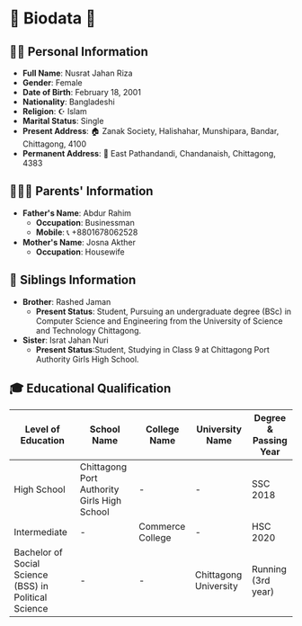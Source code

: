 # 🌟 Biodata 🌟

## 💁‍♀️ Personal Information
- **Full Name**: Nusrat Jahan Riza
- **Gender**: Female
- **Date of Birth**: February 18, 2001
- **Nationality**: Bangladeshi
- **Religion**: ☪️ Islam
- **Marital Status**: Single
- **Present Address**: 🏠 Zanak Society, Halishahar, Munshipara, Bandar, Chittagong, 4100
- **Permanent Address**: 🏡 East Pathandandi, Chandanaish, Chittagong, 4383

## 👨‍👩‍👦 Parents' Information
- **Father's Name**: Abdur Rahim
  - **Occupation**: Businessman
  - **Mobile**: 📞 +8801678062528
- **Mother's Name**: Josna Akther
  - **Occupation**: Housewife

## 👫 Siblings Information
- **Brother**: Rashed Jaman
  - **Present Status**: Student, Pursuing an undergraduate degree (BSc) in Computer Science and Engineering from the University of Science and Technology Chittagong.
- **Sister**: Israt Jahan Nuri
  - **Present Status**:Student, Studying in Class 9 at Chittagong Port Authority Girls High School. 

## 🎓 Educational Qualification
| Level of Education | School Name                                     | College Name       | University Name    | Degree & Passing Year   |
|--------------------|-------------------------------------------------|--------------------|--------------------|--------------|
| High School        | Chittagong Port Authority Girls High School    | -                  | -                  | SSC 2018         |
| Intermediate       | -                                               | Commerce College   | -                  | HSC 2020         |
| Bachelor of Social Science (BSS) in Political Science  | -                                               | -                  | Chittagong University     | Running (3rd year) |
